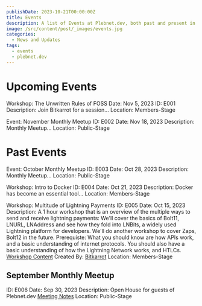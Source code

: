 ```yaml
---
publishDate: 2023-10-21T00:00:00Z
title: Events
description: A list of Events at Plebnet.dev, both past and present in Discord.
image: /src/content/post/_images/events.jpg
categories:
  - News and Updates
tags:
  - events
  - plebnet.dev
---
```


# Upcoming Events

Workshop: The Unwritten Rules of FOSS
Date: Nov 5, 2023
ID: E001
Description: Join Bitkarrot for a session...
Location: Members-Stage

Event: November Monthly Meetup
ID: E002
Date: Nov 18, 2023
Description: Monthly Meetup...
Location: Public-Stage

# Past Events

Event: October Monthly Meetup
ID: E003
Date: Oct 28, 2023
Description: Monthly Meetup...
Location: Public-Stage

Workshop: Intro to Docker
ID: E004
Date: Oct 21, 2023
Description: Docker has become an essential tool...
Location: Members-Stage

Workshop: Multitude of Lightning Payments
ID: E005
Date: Oct 15, 2023
Description:
A 1 hour workshop that is an overview of the multiple ways to send and receive lightning payments: We'll cover the basics of Bolt11, LNURL, LNAddress and see how they fold into LNBits, a widely used Lightning platform for developers. We'll do another workshop to cover Zaps, Bolt12 in the future.
Prerequiste: What you should know are how APIs work, and a basic understanding of internet protocols. You should also have a basic understanding of how the Lightning Network works, and HTLCs. [Workshop Content](https://github.com/plebnet-dev/Workshops/blob/main/Lightning_payments_16OCT2023Workshop.pdf) Created By: [Bitkarrot](https://github.com/bitkarrot)
Location: Members-Stage


## September Monthly Meetup
ID: E006
Date: Sep 30, 2023
Description: Open House for guests of Plebnet.dev [Meeting Notes](https://github.com/plebnet-dev/meeting-notes/blob/main/30SEP2023MeetupPrezi.pdf)
Location: Public-Stage
